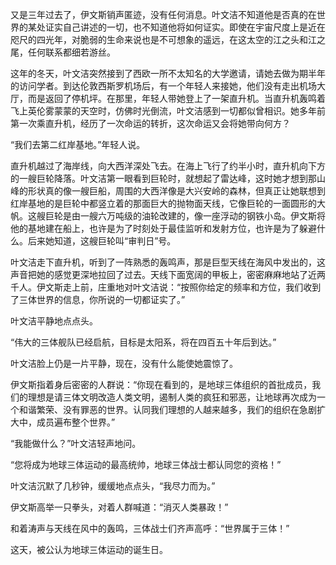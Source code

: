 又是三年过去了，伊文斯销声匿迹，没有任何消息。叶文洁不知道他是否真的在世界的某处证实自己讲述的一切，也不知道他将如何证实。即使在宇宙尺度上是近在咫尺的四光年，对脆弱的生命来说也是不可想象的遥远，在这太空的江之头和江之尾，任何联系都细若游丝。

这年的冬天，叶文洁突然接到了西欧一所不太知名的大学邀请，请她去做为期半年的访问学者。到达伦敦西斯罗机场后，有一个年轻人来接她，他们没有走出机场大厅，而是返回了停机坪。在那里，年轻人带她登上了一架直升机。当直升机轰鸣着飞上英伦雾蒙蒙的天空时，仿佛时光倒流，叶文洁感到一切都似曾相识。她多年前第一次乘直升机，经历了一次命运的转折，这次命运又会将她带向何方？

“我们去第二红岸基地。”年轻人说。

直升机越过了海岸线，向大西洋深处飞去。在海上飞行了约半小时，直升机向下方的一艘巨轮降落。叶文洁第一眼看到巨轮时，就想起了雷达峰，这时她才想到那山峰的形状真的像一艘巨船，周围的大西洋像是大兴安岭的森林，但真正让她联想到红岸基地的是巨轮中都竖立着的那面巨大的抛物面天线，它像巨轮的一面圆形的大帆。这艘巨轮是由一艘六万吨级的油轮改建的，像一座浮动的钢铁小岛。伊文斯将他的基地建在船上，也许是为了时刻处于最佳监听和发射方位，也许是为了躲避什么。后来她知道，这艘巨轮叫“审判日”号。

叶文洁走下直升机，听到了一阵熟悉的轰鸣声，那是巨型天线在海风中发出的，这声音把她的感觉更深地拉回了过去。天线下面宽阔的甲板上，密密麻麻地站了近两千人。伊文斯走上前，庄重地对叶文洁说：“按照你给定的频率和方位，我们收到了三体世界的信息，你所说的一切都证实了。”

叶文洁平静地点点头。

“伟大的三体舰队已经启航，目标是太阳系，将在四百五十年后到达。”

叶文洁脸上仍是一片平静，现在，没有什么能使她震惊了。

伊文斯指着身后密密的人群说：“你现在看到的，是地球三体组织的首批成员，我们的理想是请三体文明改造人类文明，遏制人类的疯狂和邪恶，让地球再次成为一个和谐繁荣、没有罪恶的世界。认同我们理想的人越来越多，我们的组织在急剧扩大中，成员遍布整个世界。”

“我能做什么？”叶文洁轻声地问。

“您将成为地球三体运动的最高统帅，地球三体战士都认同您的资格！”

叶文洁沉默了几秒钟，缓缓地点点头，“我尽力而为。”

伊文斯高举一只拳头，对着人群喊道：“消灭人类暴政！”

和着涛声与天线在风中的轰鸣，三体战士们齐声高呼：“世界属于三体！”

这天，被公认为地球三体运动的诞生日。

 